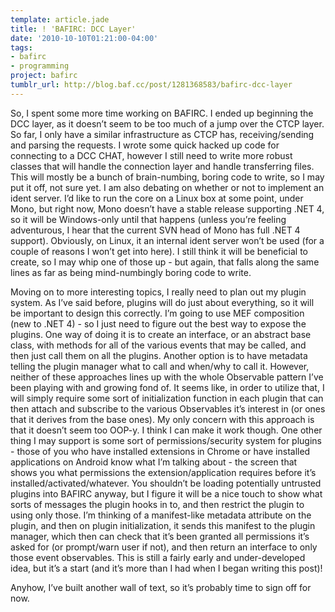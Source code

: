 ```yaml
---
template: article.jade
title: ! 'BAFIRC: DCC Layer'
date: '2010-10-10T01:21:00-04:00'
tags:
- bafirc
- programming
project: bafirc
tumblr_url: http://blog.baf.cc/post/1281368583/bafirc-dcc-layer
---
```

So, I spent some more time working on BAFIRC. I ended up beginning the DCC layer, as it doesn’t seem to be too much of a jump over the CTCP layer. So far, I only have a similar infrastructure as CTCP has, receiving/sending and parsing the requests. I wrote some quick hacked up code for connecting to a DCC CHAT, however I still need to write more robust classes that will handle the connection layer and handle transferring files. This will mostly be a bunch of brain-numbing, boring code to write, so I may put it off, not sure yet. I am also debating on whether or not to implement an ident server. I’d like to run the core on a Linux box at some point, under Mono, but right now, Mono doesn’t have a stable release supporting .NET 4, so it will be Windows-only until that happens (unless you’re feeling adventurous, I hear that the current SVN head of Mono has full .NET 4 support). Obviously, on Linux, it an internal ident server won’t be used (for a couple of reasons I won’t get into here). I still think it will be beneficial to create, so I may whip one of those up - but again, that falls along the same lines as far as being mind-numbingly boring code to write.

Moving on to more interesting topics, I really need to plan out my plugin system. As I’ve said before, plugins will do just about everything, so it will be important to design this correctly. I’m going to use MEF composition (new to .NET 4) - so I just need to figure out the best way to expose the plugins. One way of doing it is to create an interface, or an abstract base class, with methods for all of the various events that may be called, and then just call them on all the plugins. Another option is to have metadata telling the plugin manager what to call and when/why to call it. However, neither of these approaches lines up with the whole Observable pattern I’ve been playing with and growing fond of. It seems like, in order to utilize that, I will simply require some sort of initialization function in each plugin that can then attach and subscribe to the various Observables it’s interest in (or ones that it derives from the base ones). My only concern with this approach is that it doesn’t seem too OOP-y. I think I can make it work though. One other thing I may support is some sort of permissions/security system for plugins - those of you who have installed extensions in Chrome or have installed applications on Android know what I’m talking about - the screen that shows you what permissions the extension/application requires before it’s installed/activated/whatever. You shouldn’t be loading potentially untrusted plugins into BAFIRC anyway, but I figure it will be a nice touch to show what sorts of messages the plugin hooks in to, and then restrict the plugin to using only those. I’m thinking of a manifest-like metadata attribute on the plugin, and then on plugin initialization, it sends this manifest to the plugin manager, which then can check that it’s been granted all permissions it’s asked for (or prompt/warn user if not), and then return an interface to only those event observables. This is still a fairly early and under-developed idea, but it’s a start (and it’s more than I had when I began writing this post)!

Anyhow, I’ve built another wall of text, so it’s probably time to sign off for now.